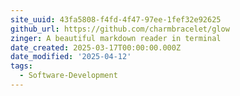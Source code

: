 ```yaml
---
site_uuid: 43fa5808-f4fd-4f47-97ee-1fef32e92625
github_url: https://github.com/charmbracelet/glow
zinger: A beautiful markdown reader in terminal
date_created: 2025-03-17T00:00:00.000Z
date_modified: '2025-04-12'
tags:
  - Software-Development
---
```

















